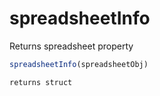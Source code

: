 # spreadsheetInfo

 Returns spreadsheet property

```javascript
spreadsheetInfo(spreadsheetObj)
```

```javascript
returns struct
```
